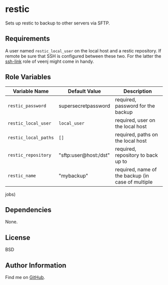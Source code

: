 restic
=========

Sets up restic to backup to other servers via SFTP.

Requirements
------------

A user named `restic_local_user` on the local host and a restic repository. If
remote be sure that SSH is configured between these two.  For the latter the
[ssh-link](https://gitlab.com/veenj/ansible-ssh-link) role of veenj might come
in handy.

Role Variables
--------------

| Variable Name | Default Value | Description |
--------------- |---------------|--------------
`restic_password` | supersecretpassword     | required, password for the backup
`restic_local_user` | `local_user`          | required, user on the local host
`restic_local_paths` | `[]`                 | required, paths on the local host
`restic_repository` | "sftp:user@host:/dst" | required, repository to back up to
`restic_name` | "mybackup" | required, name of the backup (in case of multiple
jobs)

Dependencies
------------

None.

License
-------

BSD

Author Information
------------------

Find me on [GitHub](https://github.com/ThreeFx).
